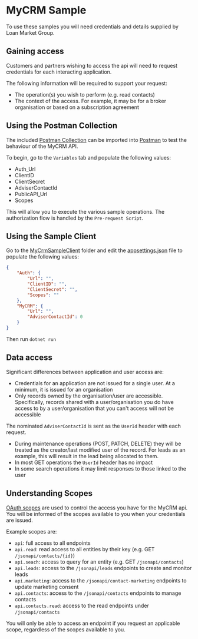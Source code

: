 # MyCRM Sample

To use these samples you will need credentials and details supplied by Loan Market Group.

## Gaining access

Customers and partners wishing to access the api will need to request credentials for each interacting application. 

The following information will be required to support your request:
- The operation(s) you wish to perform (e.g. read contacts)
- The context of the access. For example, it may be for a broker organisation or based on a subscription agreement

## Using the Postman Collection

The included [Postman Collection](MyCRM%20API%20Sample.postman_collection.json) can be imported into [Postman](https://www.postman.com/) to test the behaviour of the MyCRM API.

To begin, go to the `Variables` tab and populate the following values:

- Auth_Url
- ClientID
- ClientSecret
- AdviserContactId
- PublicAPI_Url
- Scopes

This will allow you to execute the various sample operations. The authorization flow is handled by the `Pre-request Script`.

## Using the Sample Client

Go to the [MyCrmSampleClient](./MyCrmSampleClient) folder and edit the [appsettings.json](./MyCrmSampleClient/appsettings.json) file to populate the following values:

```json
{
    "Auth": {
        "Url": "",
        "ClientID": "",
        "ClientSecret": "",
        "Scopes": ""
    },
    "MyCRM": {
        "Url": "",
        "AdviserContactId": 0
    }
}
```

Then run `dotnet run`

## Data access

Significant differences between application and user access are:
- Credentials for an application are not issued for a single user. At a minimum, it is issued for an organisation
- Only records owned by the organisation/user are accessible. Specifically, records shared with a user/organisation you do have access to by a user/organisation that you can't access will not be accessible

The nominated `AdviserContactId` is sent as the `UserId` header with each request.

- During maintenance operations (POST, PATCH, DELETE) they will be treated as the creator/last modified user of the record. For leads as an example, this will result in the lead being allocated to them.
- In most GET operations the `UserId` header has no impact
- In some search operations it may limit responses to those linked to the user

## Understanding Scopes

[OAuth scopes](https://datatracker.ietf.org/doc/html/rfc6749#section-3.3) are used to control the access you have for the MyCRM api. You will be informed of the scopes available to you when your credentials are issued. 

Example scopes are:

- `api`: full access to all endpoints
- `api.read`: read access to all entities by their key (e.g. GET `/jsonapi/contacts/{id}`)
- `api.seach`: access to query for an entity (e.g. GET `/jsonapi/contacts`)
- `api.leads`: access to the `/jsonapi/leads` endpoints to create and monitor leads
- `api.marketing`: access to the `/jsonapi/contact-marketing` endpoints to update marketing consent
- `api.contacts`: access to the `/jsonapi/contacts` endpoints to manage contacts
- `api.contacts.read`: access to the read endpoints under `/jsonapi/contacts`

You will only be able to access an endpoint if you request an applicable scope, regardless of the scopes available to you.

